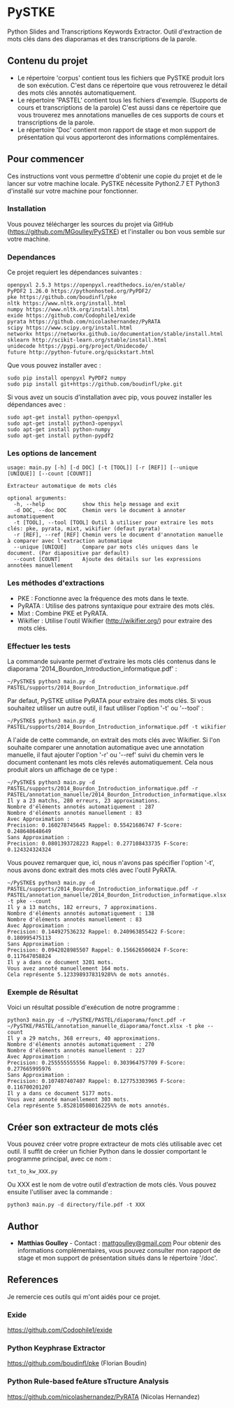 # PySTKE
Python Slides and Transcriptions Keywords Extractor.
Outil d'extraction de mots clés dans des diaporamas et des transcriptions de la parole.

## Contenu du projet

- Le répertoire 'corpus' contient tous les fichiers que PySTKE produit lors de son exécution.
C'est dans ce répertoire que vous retrouverez le détail des mots clés annotés automatiquement.
- Le répertoire 'PASTEL' contient tous les fichiers d'exemple. (Supports de cours et transcriptions de la parole)
C'est aussi dans ce répertoire que vous trouverez mes annotations manuelles de ces supports de cours et transcriptions de la parole.
- Le répertoire 'Doc' contient mon rapport de stage et mon support de présentation qui vous apporteront des informations complémentaires.

## Pour commencer

Ces instructions vont vous permettre d'obtenir une copie du projet et de le lancer sur votre machine locale.
PySTKE nécessite Python2.7 ET Python3 d'installé sur votre machine pour fonctionner.

### Installation

Vous pouvez télécharger les sources du projet via GitHub (https://github.com/MGoulley/PySTKE) et l'installer ou bon vous semble sur votre machine.

### Dependances

Ce projet requiert les dépendances suivantes :

```
openpyxl 2.5.3 https://openpyxl.readthedocs.io/en/stable/
PyPDF2 1.26.0 https://pythonhosted.org/PyPDF2/
pke https://github.com/boudinfl/pke
nltk https://www.nltk.org/install.html
numpy https://www.nltk.org/install.html
exide https://github.com/Codophile1/exide
pyrata https://github.com/nicolashernandez/PyRATA
scipy https://www.scipy.org/install.html
networkx https://networkx.github.io/documentation/stable/install.html
sklearn http://scikit-learn.org/stable/install.html
unidecode https://pypi.org/project/Unidecode/
future http://python-future.org/quickstart.html
```

Que vous pouvez installer avec :

```
sudo pip install openpyxl PyPDF2 numpy
sudo pip install git+https://github.com/boudinfl/pke.git
```

Si vous avez un soucis d'installation avec pip, vous pouvez installer  les dépendances avec :

```
sudo apt-get install python-openpyxl
sudo apt-get install python3-openpyxl
sudo apt-get install python-numpy
sudo apt-get install python-pypdf2
```

### Les options de lancement

```
usage: main.py [-h] [-d DOC] [-t [TOOL]] [-r [REF]] [--unique [UNIQUE]] [--count [COUNT]]

Extracteur automatique de mots clés

optional arguments:
  -h, --help            show this help message and exit
  -d DOC, --doc DOC     Chemin vers le document à annoter automatiquement
  -t [TOOL], --tool [TOOL] Outil à utiliser pour extraire les mots clés: pke, pyrata, mixt, wikifier (defaut pyrata)
  -r [REF], --ref [REF] Chemin vers le document d'annotation manuelle à comparer avec l'extraction automatique
  --unique [UNIQUE]     Compare par mots clés uniques dans le document. (Par diapositive par default)
  --count [COUNT]       Ajoute des détails sur les expressions annotées manuellement
```

### Les méthodes d'extractions
- PKE : Fonctionne avec la fréquence des mots dans le texte.
- PyRATA : Utilise des patrons syntaxique pour extraire des mots clés.
- Mixt : Combine PKE et PyRATA.
- Wikifier : Utilise l'outil Wikifier (http://wikifier.org/) pour extraire des mots clés.

### Effectuer les tests

La commande suivante permet d'extraire les mots clés contenus dans le diaporama '2014_Bourdon_Introduction_informatique.pdf' :
```
~/PySTKE$ python3 main.py -d PASTEL/supports/2014_Bourdon_Introduction_informatique.pdf
```
Par defaut, PySTKE utilise PyRATA pour extraire des mots clés.
Si vous souhaitez utiliser un autre outil, il faut utiliser l'option '-t' ou '--tool' :
```
~/PySTKE$ python3 main.py -d PASTEL/supports/2014_Bourdon_Introduction_informatique.pdf -t wikifier
```
A l'aide de cette commande, on extrait des mots clés avec Wikifier.
Si l'on souhaite comparer une annotation automatique avec une annotation manuelle, il faut ajouter l'option '-r' ou '--ref' suivi du chemin vers le document contenant les mots clés relevés automatiquement. Cela nous produit alors un affichage de ce type :
```
~/PySTKE$ python3 main.py -d PASTEL/supports/2014_Bourdon_Introduction_informatique.pdf -r PASTEL/annotation_manuelle/2014_Bourdon_Introduction_informatique.xlsx
Il y a 23 matchs, 280 erreurs, 23 approximations.
Nombre d'éléments annotés automatiquement : 287
Nombre d'éléments annotés manuellement : 83
Avec Approximation :
Precision: 0.160278745645 Rappel: 0.55421686747 F-Score: 0.248648648649
Sans Approximation :
Precision: 0.0801393728223 Rappel: 0.277108433735 F-Score: 0.124324324324
```
Vous pouvez remarquer que, ici, nous n'avons pas spécifier l'option '-t', nous avons donc extrait des mots clés avec l'outil PyRATA.

```
~/PySTKE$ python3 main.py -d PASTEL/supports/2014_Bourdon_Introduction_informatique.pdf -r PASTEL/annotation_manuelle/2014_Bourdon_Introduction_informatique.xlsx -t pke --count
Il y a 13 matchs, 182 erreurs, 7 approximations.
Nombre d'éléments annotés automatiquement : 138
Nombre d'éléments annotés manuellement : 83
Avec Approximation :
Precision: 0.144927536232 Rappel: 0.240963855422 F-Score: 0.180995475113
Sans Approximation :
Precision: 0.0942028985507 Rappel: 0.156626506024 F-Score: 0.117647058824
Il y a dans ce document 3201 mots.
Vous avez annoté manuellement 164 mots.
Cela représente 5.123398937831928%% de mots annotés.
```

### Exemple de Résultat

Voici un résultat possible d'exécution de notre programme :

```
python3 main.py -d ~/PySTKE/PASTEL/diaporama/fonct.pdf -r ~/PySTKE/PASTEL/annotation_manuelle_diaporama/fonct.xlsx -t pke --count
Il y a 29 matchs, 368 erreurs, 40 approximations.
Nombre d'éléments annotés automatiquement : 270
Nombre d'éléments annotés manuellement : 227
Avec Approximation :
Precision: 0.255555555556 Rappel: 0.303964757709 F-Score: 0.277665995976
Sans Approximation :
Precision: 0.107407407407 Rappel: 0.127753303965 F-Score: 0.116700201207
Il y a dans ce document 5177 mots.
Vous avez annoté manuellement 303 mots.
Cela représente 5.852810508016225%% de mots annotés.
```

## Créer son extracteur de mots clés
Vous pouvez créer votre propre extracteur de mots clés utilisable avec cet outil. Il suffit de créer un fichier Python dans le dossier comportant le programme principal, avec ce nom :
```
txt_to_kw_XXX.py
```
Ou XXX est le nom de votre outil d'extraction de mots clés. Vous pouvez ensuite l'utiliser avec la commande :
```
python3 main.py -d directory/file.pdf -t XXX
```

## Author

* **Matthias Goulley** - Contact : mattgoulley@gmail.com
Pour obtenir des informations complémentaires, vous pouvez consulter mon rapport de stage et mon support de présentation situés dans le répertoire '/doc'.

## References

Je remercie ces outils qui m'ont aidés pour ce projet.

### Exide
https://github.com/Codophile1/exide

### Python Keyphrase Extractor
https://github.com/boudinfl/pke (Florian Boudin)

### Python Rule-based feAture sTructure Analysis
https://github.com/nicolashernandez/PyRATA (Nicolas Hernandez)
